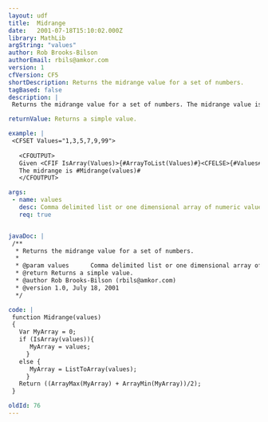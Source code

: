 ```yaml
---
layout: udf
title:  Midrange
date:   2001-07-18T15:10:02.000Z
library: MathLib
argString: "values"
author: Rob Brooks-Bilson
authorEmail: rbils@amkor.com
version: 1
cfVersion: CF5
shortDescription: Returns the midrange value for a set of numbers.
tagBased: false
description: |
 Returns the midrange value for a set of numbers. The midrange value is found by adding the min value in a set to the max value, then dividing by 2.

returnValue: Returns a simple value.

example: |
 <CFSET Values="1,3,5,7,9,99"> 
 
   <CFOUTPUT>
   Given <CFIF IsArray(Values)>{#ArrayToList(Values)#}<CFELSE>{#Values#}</CFIF>
   The midrange is #Midrange(values)#
   </CFOUTPUT>

args:
 - name: values
   desc: Comma delimited list or one dimensional array of numeric values.
   req: true


javaDoc: |
 /**
  * Returns the midrange value for a set of numbers.
  * 
  * @param values      Comma delimited list or one dimensional array of numeric values. 
  * @return Returns a simple value. 
  * @author Rob Brooks-Bilson (rbils@amkor.com) 
  * @version 1.0, July 18, 2001 
  */

code: |
 function Midrange(values)
 {
   Var MyArray = 0;
   if (IsArray(values)){
      MyArray = values;
     }
   else {
      MyArray = ListToArray(values);
     }
   Return ((ArrayMax(MyArray) + ArrayMin(MyArray))/2);
 }

oldId: 76
---
```


